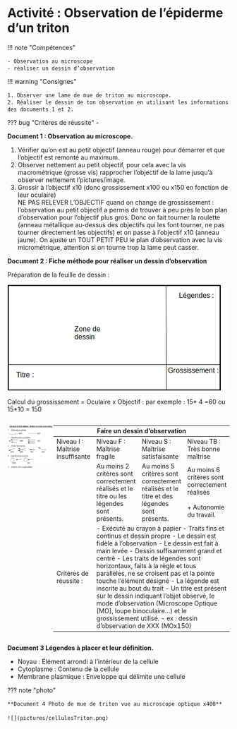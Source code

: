 # Activité : Observation de l’épiderme d’un triton

!!! note "Compétences"

    - Observation au microscope 
    - réaliser un dessin d’observation 

!!! warning "Consignes"

    1. Observer une lame de mue de triton au microscope.
    2. Réaliser le dessin de ton observation en utilisant les informations des documents 1 et 2.
    
??? bug "Critères de réussite"
    - 

**Document 1 : Observation au microscope.**

1. Vérifier qu’on est au petit objectif (anneau rouge) pour démarrer et que l’objectif est remonté au maximum.
2. Observer nettement au petit objectif, pour cela avec la vis macrométrique (grosse vis) rapprocher l’objectif de la lame jusqu’à observer nettement l’pictures/image.
3. Grossir à l’objectif x10 (donc grossissement x100 ou x150 en fonction de leur oculaire)  
NE PAS RELEVER L’OBJECTIF quand on change de grossissement : l’observation au petit objectif a permis de trouver à peu près le bon plan d’observation pour l’objectif plus gros.
Donc on fait tourner la roulette (anneau métallique au-dessus des objectifs qui les font tourner, ne pas tourner directement les objectifs) et on passe à l’objectif x10 (anneau jaune). On ajuste un TOUT PETIT PEU le plan d’observation avec la vis micrométrique, attention si on tourne trop la lame peut casser.


**Document 2 : Fiche méthode pour réaliser un dessin d’observation**

Préparation de la feuille de dessin :

![](pictures/feuilleDessin.png)

Calcul du grossissement =  Oculaire x Objectif : par exemple : 15* 4 =60   ou 15*10 = 150

<div markdown style="display: flex; flex-direction: row;">

<div markdown style="flex: 1 1 0;">

![](pictures/image-3.png)
</div>
<div markdown style="flex: 2 1 0;">

<table markdown>
<thead>
<tr>
<th colspan="4"> 			Faire 			un dessin d’observation 		</th>
</tr>
</thead>
<tbody markdown >
<tr>
<td > 			Niveau 			I : Maîtrise insuffisante 		</td>
<td> 			Niveau 			F : Maîtrise fragile 		</td>
<td> 			Niveau 			S : Maîtrise satisfaisante 		</td>
<td> 			Niveau 			TB : Très bonne maîtrise 		</td>
</tr>

<tr>
<td></td>
<td> 			Au 			moins 2 critères sont correctement réalisés et le titre ou les 			légendes sont présents. 		</td>
<td> 			Au 			moins 5 critères sont correctement réalisés et le titre et des 			légendes sont présents. 		</td>
<td> 			Au 			moins 6 critères sont correctement réalisés<br> 			<br>+ 			Autonomie du travail. 		</td>
    
</tr>
<tr markdown ><td> 			Critères 			de réussite : 		</td>
<td  markdown colspan="3"> 			
- Exécuté au crayon à papier 				
- Traits fins et continus et dessin propre 				
- Le dessin est fidèle à l’observation 				
- Le dessin est fait à main levée 				
- Dessin suffisamment grand et centré 				
- Les traits de légendes sont horizontaux, faits à la règle et tous parallèles, ne se croisent pas et la pointe touche l’élément désigné 				
- La légende est inscrite au bout du trait 				
- Un titre est présent sur le dessin indiquant l’objet observé, le mode d’observation (Microscope Optique [MO], loupe binoculaire…) et le grossissement utilisé.  				
- ex : dessin d’observation de XXX (MOx150) </td>
</tr>
</tbody>
</table>

</div></div>


**Document 3 Légendes à placer et leur définition.**
    
- Noyau : Élément arrondi à l’intérieur de la cellule
- Cytoplasme : Contenu de la cellule
- Membrane plasmique : Enveloppe qui délimite une cellule



??? note "photo"

    **Document 4 Photo de mue de triton vue au microscope optique x400**

    ![](pictures/cellulesTriton.png)

